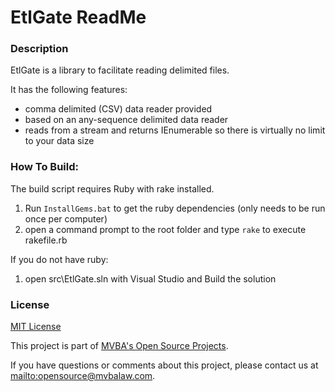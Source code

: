 EtlGate ReadMe
===
### Description

EtlGate is a library to facilitate reading delimited files. 

It has the following features:

* comma delimited (CSV) data reader provided
* based on an any-sequence delimited data reader
* reads from a stream and returns IEnumerable so there is virtually no limit to your data size


### How To Build:

The build script requires Ruby with rake installed.

1. Run `InstallGems.bat` to get the ruby dependencies (only needs to be run once per computer)
1. open a command prompt to the root folder and type `rake` to execute rakefile.rb

If you do not have ruby:

1. open src\EtlGate.sln with Visual Studio and Build the solution

### License

[MIT License][mitlicense]

This project is part of [MVBA's Open Source Projects][MvbaLawGithub].

If you have questions or comments about this project, please contact us at <mailto:opensource@mvbalaw.com>.

[MvbaLawGithub]: http://mvbalaw.github.io/
[mitlicense]: http://www.opensource.org/licenses/mit-license.php
